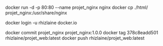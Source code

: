 docker run -d -p 80:80 --name projet_nginx nginx
docker cp ./html/ projet_nginx:/usr/share/nginx

docker login -u rhizlaine docker.io

docker commit projet_nginx projet_nginx:1.0.0
docker tag 378c8eadd501 rhizlaine/projet_web:latest
docker push rhizlaine/projet_web:latest